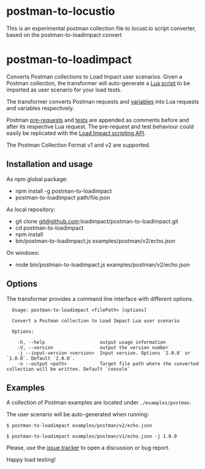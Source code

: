 # postman-to-locustio
This is an experimental postman collection file to locust.io script converter, based on the postman-to-loadimpact convert

# postman-to-loadimpact

Converts Postman collections to Load Impact user scenarios. Given a Postman collection, the transformer will auto-generate a [Lua script](http://support.loadimpact.com/knowledgebase/topics/117699-user-scenario-scripting) to be imported as user scenario for your load tests.

The transformer converts Postman requests and [variables](http://blog.getpostman.com/2014/02/20/using-variables-inside-postman-and-collection-runner/)  into Lua requests and variables respectively.

Postman [pre-requests](https://www.getpostman.com/docs/pre_request_scripts) and [tests](https://www.getpostman.com/docs/writing_tests) are appended as comments before and after its respective Lua request. The pre-request and test behaviour could easily be replicated with the [Load Impact scripting API](https://loadimpact.com/load-script-api).

The Postman Collection Format v1 and v2 are supported.

## Installation and usage

As npm global package:
 - npm install -g postman-to-loadimpact
 - postman-to-loadimpact path/file.json

As local repository:
 - git clone git@github.com:loadimpact/postman-to-loadimpact.git
 - cd postman-to-loadimpact
 - npm install
 - bin/postman-to-loadimpact.js examples/postman/v2/echo.json

On windows:
 - node bin/postman-to-loadimpact.js examples/postman/v2/echo.json

## Options

The transformer provides a command line interface with different options.

      Usage: postman-to-loadimpact <filePath> [options]
    
      Convert a Postman collection to Load Impact Lua user scenario
    
      Options:
    
        -h, --help                    output usage information
        -V, --version                 output the version number
        -j --input-version <version>  Input version. Options `2.0.0` or `1.0.0`. Default `2.0.0`.
        -o --output <path>            Target file path where the converted collection will be written. Default `console`

## Examples

A collection of Postman examples are located under `./examples/postman`.

The user scenario will be auto-generated when running:

    $ postman-to-loadimpact examples/postman/v2/echo.json

    $ postman-to-loadimpact examples/postman/v1/echo.json -j 1.0.0


Please, use the [issue tracker](https://github.com/loadimpact/postman-to-loadimpact/issues) to open a discussion or bug report.


Happy load testing!
